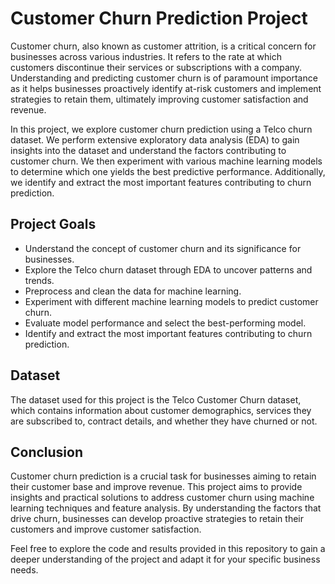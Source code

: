 # Customer Churn Prediction Project

Customer churn, also known as customer attrition, is a critical concern for businesses across various industries. It refers to the rate at which customers discontinue their services or subscriptions with a company. Understanding and predicting customer churn is of paramount importance as it helps businesses proactively identify at-risk customers and implement strategies to retain them, ultimately improving customer satisfaction and revenue.

In this project, we explore customer churn prediction using a Telco churn dataset. We perform extensive exploratory data analysis (EDA) to gain insights into the dataset and understand the factors contributing to customer churn. We then experiment with various machine learning models to determine which one yields the best predictive performance. Additionally, we identify and extract the most important features contributing to churn prediction.

## Project Goals

- Understand the concept of customer churn and its significance for businesses.
- Explore the Telco churn dataset through EDA to uncover patterns and trends.
- Preprocess and clean the data for machine learning.
- Experiment with different machine learning models to predict customer churn.
- Evaluate model performance and select the best-performing model.
- Identify and extract the most important features contributing to churn prediction.

## Dataset

The dataset used for this project is the Telco Customer Churn dataset, which contains information about customer demographics, services they are subscribed to, contract details, and whether they have churned or not.


## Conclusion

Customer churn prediction is a crucial task for businesses aiming to retain their customer base and improve revenue. This project aims to provide insights and practical solutions to address customer churn using machine learning techniques and feature analysis. By understanding the factors that drive churn, businesses can develop proactive strategies to retain their customers and improve customer satisfaction.

Feel free to explore the code and results provided in this repository to gain a deeper understanding of the project and adapt it for your specific business needs.
